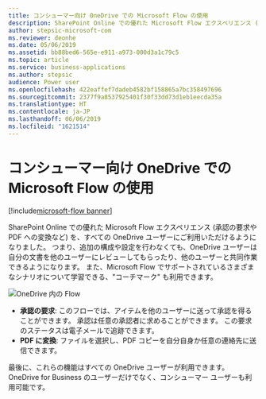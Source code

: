 ```yaml
---
title: コンシューマー向け OneDrive での Microsoft Flow の使用
description: SharePoint Online での優れた Microsoft Flow エクスペリエンス (承認の要求や PDF への変換など) を、すべての OneDrive ユーザーにご利用いただけるようになりました。
author: stepsic-microsoft-com
ms.reviewer: deonhe
ms.date: 05/06/2019
ms.assetid: bb88bed6-565e-e911-a973-000d3a1c79c5
ms.topic: article
ms.service: business-applications
ms.author: stepsic
audience: Power user
ms.openlocfilehash: 422eaffef7dadeb4582bf158865a7bc358497696
ms.sourcegitcommit: 2377f9a8537925401f30f33dd73d1eb1eecda35a
ms.translationtype: HT
ms.contentlocale: ja-JP
ms.lasthandoff: 06/06/2019
ms.locfileid: "1621514"
---
```

# <a name="use-microsoft-flow-in-onedrive-for-consumers"></a>コンシューマー向け OneDrive での Microsoft Flow の使用

[!include[microsoft-flow banner](../includes/microsoft-flow.md)]

SharePoint Online での優れた Microsoft Flow エクスペリエンス (承認の要求や PDF への変換など) を、すべての OneDrive ユーザーにご利用いただけるようになりました。 つまり、追加の構成や設定を行わなくても、OneDrive ユーザーは自分の文書を他のユーザーにレビューしてもらったり、他のユーザーと共同作業できるようになります。 また、Microsoft Flow でサポートされているさまざまなシナリオについて学習できる、"コーチマーク" も利用できます。

![OneDrive 内の Flow](media/OneDriveConsumer-1.png "OneDrive 内の Flow")

- **承認の要求**: このフローでは、アイテムを他のユーザーに送って承認を得ることができます。 承認は任意の承認者に求めることができます。 この要求のステータスは電子メールで追跡できます。
- **PDF に変換**: ファイルを選択し、PDF コピーを自分自身か任意の連絡先に送信できます。

最後に、これらの機能はすべての OneDrive ユーザーが利用できます。OneDrive for Business のユーザーだけでなく、コンシューマー ユーザーも利用可能です。
